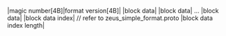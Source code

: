 |magic number[4B]|format version[4B]|
|block data|
|block data|
...
|block data|
|block data index| // refer to zeus_simple_format.proto
|block data index length|